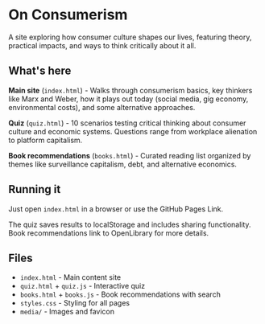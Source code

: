 # On Consumerism

A site exploring how consumer culture shapes our lives, featuring theory, practical impacts, and ways to think critically about it all.

## What's here

**Main site** (`index.html`) - Walks through consumerism basics, key thinkers like Marx and Weber, how it plays out today (social media, gig economy, environmental costs), and some alternative approaches.

**Quiz** (`quiz.html`) - 10 scenarios testing critical thinking about consumer culture and economic systems. Questions range from workplace alienation to platform capitalism.

**Book recommendations** (`books.html`) - Curated reading list organized by themes like surveillance capitalism, debt, and alternative economics.

## Running it

Just open `index.html` in a browser or use the GitHub Pages Link.

The quiz saves results to localStorage and includes sharing functionality. Book recommendations link to OpenLibrary for more details.

## Files

- `index.html` - Main content site
- `quiz.html` + `quiz.js` - Interactive quiz
- `books.html` + `books.js` - Book recommendations with search
- `styles.css` - Styling for all pages
- `media/` - Images and favicon
